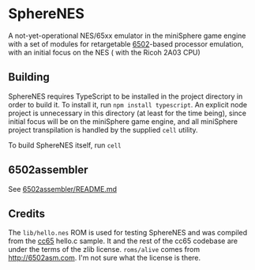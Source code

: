 # SphereNES

A not-yet-operational NES/65xx emulator in the miniSphere game engine with a set of modules for retargetable [6502](https://en.wikipedia.org/wiki/MOS_Technology_6502)-based processor emulation, with an initial focus on the NES ( with the Ricoh 2A03 CPU)

## Building
SphereNES requires TypeScript to be installed in the project directory in order to build it. To install it, run `npm install typescript`. An explicit node project is unnecessary in this directory (at least for the time being), since initial focus will be on the miniSphere game engine, and all miniSphere project transpilation is handled by the supplied `cell` utility.

To build SphereNES itself, run `cell`

## 6502assembler
See [6502assembler/README.md](6502assembler/README.md)

## Credits
The `lib/hello.nes` ROM is used for testing SphereNES and was compiled from the [cc65](https://github.com/cc65/cc65) hello.c sample. It and the rest of the cc65 codebase are under the terms of the zlib license.
`roms/alive` comes from http://6502asm.com. I'm not sure what the license is there.